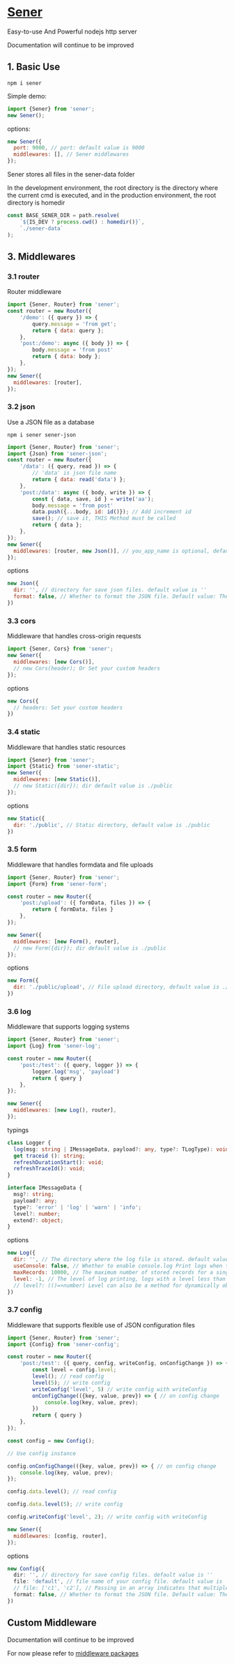 <!--
 * @Author: chenzhongsheng
 * @Date: 2023-02-13 17:02:26
 * @Description: Coding something
-->
# [Sener](https://github.com/theajack/sener)

Easy-to-use And Powerful nodejs http server

Documentation will continue to be improved

## 1. Basic Use

```
npm i sener
```

Simple demo:

```js
import {Sener} from 'sener';
new Sener();
```

options:

```js
new Sener({
  port: 9000, // port: default value is 9000
  middlewares: [], // Sener middlewares
});
```

Sener stores all files in the sener-data folder

In the development environment, the root directory is the directory where the current cmd is executed, and in the production environment, the root directory is homedir


```js
const BASE_SENER_DIR = path.resolve(
    `${IS_DEV ? process.cwd() : homedir()}`,
    `./sener-data`
);
```


## 3. Middlewares

### 3.1 router

Router middleware

```js
import {Sener, Router} from 'sener';
const router = new Router({
    '/demo': ({ query }) => {
        query.message = 'from get';
        return { data: query };
    },
    'post:/demo': async ({ body }) => {
        body.message = 'from post'
        return { data: body };
    },
});
new Sener({
  middlewares: [router],
});
```

### 3.2 json

Use a JSON file as a database

```
npm i sener sener-json
```

```js
import {Sener, Router} from 'sener';
import {Json} from 'sener-json';
const router = new Router({
    '/data': ({ query, read }) => {
        // 'data' is json file name
        return { data: read('data') };
    },
    'post:/data': async ({ body, write }) => {
        const { data, save, id } = write('aa');
        body.message = 'from post'
        data.push({...body, id: id()}); // Add increment id
        save(); // save it, THIS Method must be called
        return { data };
    },
});
new Sener({
  middlewares: [router, new Json()], // you_app_name is optional, default to sener dir root as ~/sener-json-db/
});
```

options

```js
new Json({
  dir: '', // directory for save json files. default value is ''
  format: false, // Whether to format the JSON file. Default value: The development environment is false and the production environment is true
})
```

### 3.3 cors

Middleware that handles cross-origin requests

```js
import {Sener, Cors} from 'sener';
new Sener({
  middlewares: [new Cors()], 
  // new Cors(header); Or Set your custom headers
});
```

options

```js
new Cors({
  // headers: Set your custom headers
})
```

### 3.4 static

Middleware that handles static resources

```js
import {Sener} from 'sener';
import {Static} from 'sener-static';
new Sener({
  middlewares: [new Static()], 
  // new Static({dir}); dir default value is ./public
});
```

options

```js
new Static({
  dir: './public', // Static directory, default value is ./public
})
```

### 3.5 form

Middleware that handles formdata and file uploads

```js
import {Sener, Router} from 'sener';
import {Form} from 'sener-form';

const router = new Router({
    'post:/upload': ({ formData, files }) => {
        return { formData, files }
    },
});

new Sener({
  middlewares: [new Form(), router], 
  // new Form({dir}); dir default value is ./public
});
```

options

```js
new Form({
  dir: './public/upload', // File upload directory, default value is ./public/upload
})
```

### 3.6 log

Middleware that supports logging systems

```js
import {Sener, Router} from 'sener';
import {Log} from 'sener-log';

const router = new Router({
    'post:/test': ({ query, logger }) => {
        logger.log('msg', 'payload')
        return { query }
    },
});

new Sener({
  middlewares: [new Log(), router], 
});
```

typings

```ts
class Logger {
  log(msg: string | IMessageData, payload?: any, type?: TLogType): void;
  get traceid (): string;
  refreshDurationStart(): void;
  refreshTraceId(): void;
}

interface IMessageData {
  msg?: string;
  payload?: any;
  type?: 'error' | 'log' | 'warn' | 'info';
  level?: number;
  extend?: object;
}

```

options

```js
new Log({
  dir: '', // The directory where the log file is stored. default value is '', use root directory
  useConsole: false, // Whether to enable console.log Print logs when the service is running. It is not recommended to turn on the production environment. default value is false
  maxRecords: 10000, // The maximum number of stored records for a single log file , default value is 10000
  level: -1, // The level of log printing, logs with a level less than this number will not be printed
  // level?: (()=>number) Level can also be a method for dynamically obtaining level values, typically used in conjunction with config middleware
})
```

### 3.7 config

Middleware that supports flexible use of JSON configuration files


```js
import {Sener, Router} from 'sener';
import {Config} from 'sener-config';

const router = new Router({
    'post:/test': ({ query, config, writeConfig, onConfigChange }) => {
        const level = config.level;
        level(); // read config
        level(5); // write config
        writeConfig('level', 5) // write config with writeConfig
        onConfigChange(({key, value, prev}) => { // on config change
            console.log(key, value, prev);
        })
        return { query }
    },
});

const config = new Config();

// Use config instance

config.onConfigChange(({key, value, prev}) => { // on config change
    console.log(key, value, prev);
});

config.data.level(); // read config

config.data.level(5); // write config

config.writeConfig('level', 2); // write config with writeConfig

new Sener({
  middlewares: [config, router], 
});
```

options

```ts
new Config({
  dir: '', // directory for save config files. default value is ''
  file: 'default', // file name of your config file. default value is 'default'
  // file: ['c1', 'c2'], // Passing in an array indicates that multiple profiles are used
  format: false, // Whether to format the JSON file. Default value: The development environment is false and the production environment is true
})
```


## Custom Middleware

Documentation will continue to be improved

For now please refer to [middleware packages](https://github.com/theajack/sener/blob/master/packages)


